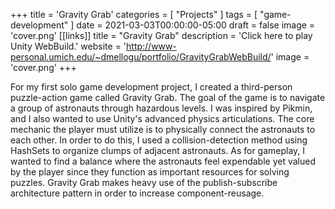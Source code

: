 +++
title = 'Gravity Grab'
categories = [ "Projects" ]
tags = [ "game-development" ]
date = 2021-03-03T00:00:00-05:00
draft = false
image = 'cover.png'
[[links]]
title = "Gravity Grab"
description = 'Click here to play Unity WebBuild.'
website = 'http://www-personal.umich.edu/~dmellogu/portfolio/GravityGrabWebBuild/'
image = 'cover.png'
+++

For my first solo game development project, I created a third-person puzzle-action game called Gravity Grab. The goal of the game is to navigate a group of astronauts through hazardous levels. I was inspired by Pikmin, and I also wanted to use Unity's advanced physics articulations. The core mechanic the player must utilize is to physically connect the astronauts to each other. In order to do this, I used a collision-detection method using HashSets to organize clumps of adjacent astronauts. As for gameplay, I wanted to find a balance where the astronauts feel expendable yet valued by the player since they function as important resources for solving puzzles. Gravity Grab makes heavy use of the publish-subscribe architecture pattern in order to increase component-reusage.
